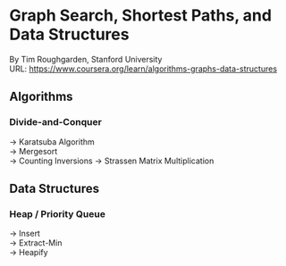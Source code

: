 # Graph Search, Shortest Paths, and Data Structures
By Tim Roughgarden, Stanford University  
URL: https://www.coursera.org/learn/algorithms-graphs-data-structures
## Algorithms
### Divide-and-Conquer
-> Karatsuba Algorithm  
-> Mergesort  
-> Counting Inversions 
-> Strassen Matrix Multiplication  

## Data Structures
### Heap / Priority Queue
-> Insert  
-> Extract-Min  
-> Heapify  
